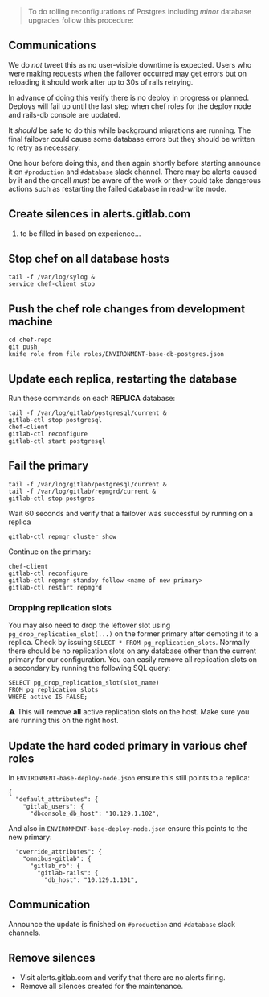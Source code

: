 > To do rolling reconfigurations of Postgres including *minor*
> database upgrades follow this procedure:

## Communications

We do *not* tweet this as no user-visible downtime is expected. Users
who were making requests when the failover occurred may get errors but
on reloading it should work after up to 30s of rails retrying.

In advance of doing this verify there is no deploy in progress or
planned. Deploys will fail up until the last step when chef roles for
the deploy node and rails-db console are updated.

It *should* be safe to do this while background migrations are
running. The final failover could cause some database errors but they
should be written to retry as necessary.

One hour before doing this, and then again shortly before starting
announce it on `#production` and `#database` slack channel. There may
be alerts caused by it and the oncall *must* be aware of the work or
they could take dangerous actions such as restarting the failed
database in read-write mode.

## Create silences in alerts.gitlab.com

1. to be filled in based on experience...

## Stop chef on all database hosts
```
tail -f /var/log/sylog &
service chef-client stop
```

## Push the chef role changes from development machine
```
cd chef-repo
git push
knife role from file roles/ENVIRONMENT-base-db-postgres.json
```

## Update each replica, restarting the database

Run these commands on each **REPLICA** database:
```
tail -f /var/log/gitlab/postgresql/current &
gitlab-ctl stop postgresql
chef-client
gitlab-ctl reconfigure
gitlab-ctl start postgresql
```

## Fail the primary
```
tail -f /var/log/gitlab/postgresql/current &
tail -f /var/log/gitlab/repmgrd/current &
gitlab-ctl stop postgres
```

Wait 60 seconds and verify that a failover was successful by running on a replica
```
gitlab-ctl repmgr cluster show
```

Continue on the primary:
```
chef-client
gitlab-ctl reconfigure
gitlab-ctl repmgr standby follow <name of new primary>
gitlab-ctl restart repmgrd
```

### Dropping replication slots

You may also need to drop the leftover slot using `pg_drop_replication_slot(...)` on the former primary after demoting it to a replica. Check by issuing `SELECT * FROM pg_replication_slots`. Normally there should be no replication slots on any database other than the current primary for our configuration.
You can easily remove all replication slots on a secondary by running the
following SQL query:

```
SELECT pg_drop_replication_slot(slot_name)
FROM pg_replication_slots
WHERE active IS FALSE;
```

:warning: This will remove **all** active replication slots on the host. Make
sure you are running this on the right host.

## Update the hard coded primary in various chef roles

In `ENVIRONMENT-base-deploy-node.json` ensure this still points to a replica:
```
{
  "default_attributes": {
    "gitlab_users": {
      "dbconsole_db_host": "10.129.1.102",
```

And also in `ENVIRONMENT-base-deploy-node.json` ensure this points to the new primary:
```
  "override_attributes": {
    "omnibus-gitlab": {
      "gitlab_rb": {
        "gitlab-rails": {
          "db_host": "10.129.1.101",
```

## Communication

Announce the update is finished on `#production` and `#database` slack channels.


## Remove silences

* Visit alerts.gitlab.com and verify that there are no alerts firing.
* Remove all silences created for the maintenance.

